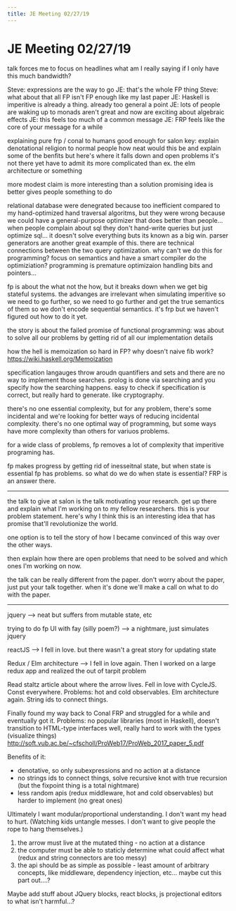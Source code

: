 ```yaml
---
title: JE Meeting 02/27/19
---
```


# JE Meeting 02/27/19

talk forces me to focus on headlines
what am I really saying if I only have this much bandwidth?

Steve: expressions are the way to go
JE: that's the whole FP thing
Steve: what about that all FP isn't FP enough like my last paper
JE: Haskell is imperitive is already a thing. already too general a point
JE: lots of people are waking up to monads aren't great and now are exciting about algebraic effects
JE: this feels too much of a common message
JE: FRP feels like the core of your message for a while

explaining pure frp / conal to humans
good enough for salon
key: explain denotational religion to normal people
how neat would this be and explain some of the benfits 
but here's where it falls down and open problems
it's not there yet
have to admit its more complicated than ex. the elm architecture or something

more modest claim is more interesting than a solution
promising idea is better gives people something to do

relational database were denegrated because too inefficient compared to my hand-optimized hand traversal algoritms, but they were wrong because we could have a general-purpose optimizer that does better than people... when people complain about sql they don't hand-write queries but just optimize sql... it doesn't solve everything buts its known as a big win. parser generators are another great example of this. there are technical connections between the two query optimization. why can't we do this for programming? focus on semantics and have a smart compiler do the optimiziation? programming is premature optimizaion handling bits and pointers...

fp is about the what not the how, but it breaks down when we get big stateful systems. the advanges are irrelevant when simulating imperitive so we need to go further, so we need to go further and get the true semantics of them so we don't encode sequential semantics. it's frp but we haven't figured out how to do it yet.

the story is about the failed promise of functional programming: was about to solve all our problems by getting rid of all our implementation details

how the hell is memoization so hard in FP? why doesn't naive fib work? https://wiki.haskell.org/Memoization

specification langauges throw aroudn quantifiers and sets and there are no way to implement those searches. prolog is done via searching and you specify how the searching happens. easy to check if specification is correct, but really hard to generate. like cryptography.

there's no one essential complexity, but for any problem, there's some incidental and we're looking for better ways of reducing incidental complexity. there's no one optimal way of programming, but some ways have more complexity than others for variuos problems.

for a wide class of problems, fp removes a lot of complexity that imperitive programing has.

fp makes progress by getting rid of inesseitnal state, but when state is essential fp has problems. so what do we do when state is essential? FRP is an answer there.

------------------------------------------------------------------------------

the talk to give at salon is the talk motivating your research. get up there and explain what I'm working on to my fellow researchers. this is your problem statement. here's why I think this is an interesting idea that has promise that'll revolutionize the world.

one option is to tell the story of how I became convinced of this way over the other ways.

then explain how there are open problems that need to be solved and which ones I'm working on now.

the talk can be really different from the paper. don't worry about the paper, just put your talk together. when it's done we'll make a call on what to do with the paper.

------------------------------------------------------------------------------

jquery --> neat but suffers from mutable state, etc

trying to do fp UI with fay (silly poem?) --> a nightmare, just simulates jquery

reactJS --> I fell in love. but there wasn't a great story for updating state

Redux / Elm architecture --> I fell in love again. Then I worked on a large redux app and realized the out of tarpit problem

Read staltz article about where the arrow lives. Fell in love with CycleJS. Const everywhere. Problems: hot and cold observables. Elm architecture again. String ids to connect things.

Finally found my way back to Conal FRP and struggled for a while and eventually got it. Problems: no popular libraries (most in Haskell), doesn't transition to HTML-type interfaces well, really hard to work with the types (visualize things) http://soft.vub.ac.be/~cfscholl/ProWeb17/ProWeb_2017_paper_5.pdf

Benefits of it: 
  - denotative, so only subexpressions and no action at a distance
  - no strings ids to connect things, solve recursive knot with true recursion (but the fixpoint thing is a total nightmare)
  - less random apis (redux middleware, hot and cold observables) but harder to implement (no great ones)

Ultimately I want  modular/proportional understanding. I don't want my head to hurt. (Watching kids untangle messes. I don't want to give people the rope to hang themselves.)

1. the arrow must live at the mutated thing - no action at a distance
2. the computer must be able to staticly determine what could affect what (redux and string connectors are too messy)
3. the api should be as simple as possible  - least amount of arbitrary concepts, like middleware, dependency injection, etc... maybe cut this part out....? 

Maybe add stuff about JQuery blocks, react blocks, js projectional editors to what isn't harmful...?